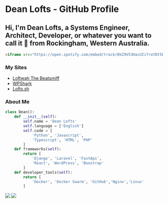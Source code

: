 # Dean Lofts - GitHub Profile

## Hi, I'm Dean Lofts, a Systems Engineer, Architect, Developer, or whatever you want to call it 🚀 from Rockingham, Western Australia.

```html
<iframe src="https://open.spotify.com/embed/track/0kZ9V53HacUIifroYDt5Rv" width="300" height="380" frameborder="0" allowtransparency="true" allow="encrypted-media"></iframe>
```

### My Sites

- [Loftwah The Beatsmiff](https://www.beatsmiff.com)
- [WPShark](https://www.wpshark.com.au)
- [Lofts.sh](https://blog.lofts.sh)

### About Me

```python
class Dean():
    def __init__(self):
        self.name = 'Dean Lofts'
        self.language = ['English']
        self.code = [
            'Python', 'Javascript',
            'Typescript', 'HTML', 'PHP'
        ]
    def frameworks(self):
        return [
            'Django', 'Laravel', 'FastApi',
            'React', 'WordPress', 'Boostrap'
        ]
    def developer_tools(self):
        return [
            'Docker', 'Docker Swarm', 'GitHub','Nginx','Linux'
        ]
```

<div>
<a href="https://github-readme-stats.vercel.app/api?username=loftwah&theme=tokyonight&show_icons=true">
  <img  align="left" src="https://github-readme-stats.vercel.app/api?username=loftwah&theme=tokyonight&show_icons=true" />
</a>
<a href="https://github-readme-stats.vercel.app/api/top-langs/?username=loftwah&theme=tokyonight">
  <img align="left" src="https://github-readme-stats.vercel.app/api/top-langs/?username=loftwah&theme=tokyonight" />
</a>
</div>
